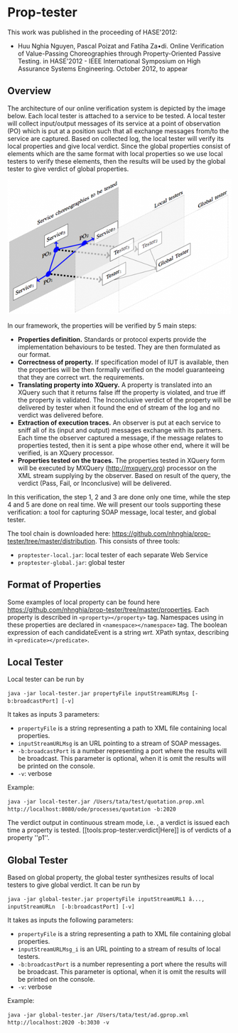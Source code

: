 
Prop-tester
==============

This work was published in the proceeding of HASE'2012:

- Huu Nghia Nguyen, Pascal Poizat and Fatiha Za•di. Online Verification of Value-Passing Choreographies through Property-Oriented Passive Testing. in HASE'2012 - IEEE International Symposium on High Assurance Systems Engineering. October 2012, to appear


Overview
-------

The architecture of our online verification system is depicted by the image below. Each local tester is attached to a service to be tested. A local tester will collect input/output messages of its service at a point of observation (PO) which is put at a position such that all exchange messages from/to the service are captured. Based on collected log, the local tester will verify its local properties and give local verdict. Since the global properties consist of elements which are the same format with local properties so we use local testers to verify these elements, then the results will be used by the global tester to give verdict of global properties.


![alt tag](https://github.com/nhnghia/prop-tester/raw/master/demo/arch.png)


In our framework, the properties will be verified by 5 main steps:

- **Properties definition.** Standards or protocol experts provide the implementation behaviours to be tested. They are then formulated as our format.
- **Correctness of property.** If specification model of IUT is available, then the properties will be then formally verified on the model guaranteeing that they are correct wrt.  the requirements.
- **Translating property into XQuery.** A property is translated into an XQuery such that it returns false iff the property is violated, and true iff the property is validated. The Inconclusive verdict of the property will be delivered by tester when it found the end of stream of the log and no verdict was delivered before.
- **Extraction of execution traces.** An observer is put at each service to sniff all of its (input and output) messages exchange with its partners. Each time the observer captured a message, if the message relates to properties tested, then it is sent a pipe whose other end, where it will be verified, is an XQuery processor.
- **Properties tested on the traces.** The properties tested in XQuery form will be executed by MXQuery (http://mxquery.org) processor on the XML stream supplying by the observer. Based on result of the query, the verdict (Pass, Fail, or Inconclusive) will be delivered.

In this verification, the step 1, 2 and 3 are done only one time, while the step 4 and 5 are done on real time. We will present our tools supporting these verification: a tool for capturing SOAP message, local tester, and global tester.

The tool chain is downloaded here: https://github.com/nhnghia/prop-tester/tree/master/distribution. This consists of three tools:

- ``proptester-local.jar``: local tester of each separate Web Service
- ``proptester-global.jar``: global tester

Format of Properties
-------

Some examples of local property can be found here https://github.com/nhnghia/prop-tester/tree/master/properties. 
Each property is described in `<property></property>` tag. Namespaces using in these properties are declared in `<namespace></namespace>` tag. The boolean expression of each candidateEvent is a string *wrt.*  XPath syntax, describing in `<predicate></predicate>`. 


Local Tester
-------

Local tester can be run by

``
java -jar local-tester.jar propertyFile inputStreamURLMsg [-b:broadcastPort] [-v]
``

It takes as inputs 3 parameters:

* ``propertyFile`` is a string representing a path to XML file containing local properties.
* ``inputStreamURLMsg`` is an URL pointing to a stream of SOAP messages.
* ``-b:broadcastPort`` is a number representing a port where the results will be broadcast. This parameter is optional, when it is omit the results will be printed on the console.
* ``-v``: verbose

Example:

``
java -jar local-tester.jar /Users/tata/test/quotation.prop.xml http://localhost:8080/ode/processes/quotation -b:2020
``

The verdict output in continuous stream mode, i.e. , a verdict is issued each time a property is tested.  [[tools:prop-tester:verdict|Here]] is of verdicts of a property ''p1''.

Global Tester
-------

Based on global property, the global tester synthesizes results of local testers to give global verdict. It can be run by

``
java -jar global-tester.jar propertyFile inputStreamURL1 â..., inputStreamURLn  [-b:broadcastPort] [-v]
``

It takes as inputs the following parameters:

* ``propertyFile`` is a string representing a path to XML file containing global properties.
* ``inputStreamURLMsg_i`` is an URL pointing to a stream of results of local testers.
* ``-b:broadcastPort`` is a number representing a port where the results will be broadcast. This parameter is optional, when it is omit the results will be printed on the console.
* ``-v``: verbose

Example:

``
java -jar global-tester.jar /Users/tata/test/ad.gprop.xml http://localhost:2020 -b:3030 -v
``
